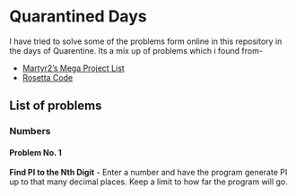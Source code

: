 # Quarantined Days
I have tried to solve some of the problems form online in this repository in the days of Quarentine.
Its a mix up of problems which i found from-
* [Martyr2’s Mega Project List](https://www.dreamincode.net/forums/topic/78802-martyr2s-mega-project-ideas-list/)
* [Rosetta Code](http://rosettacode.org/wiki/Rosetta_Code)

## List of problems
### Numbers
#### Problem No. 1
**Find PI to the Nth Digit** - Enter a number and have the program generate PI up to that many decimal places. Keep a limit to how far the program will go.
